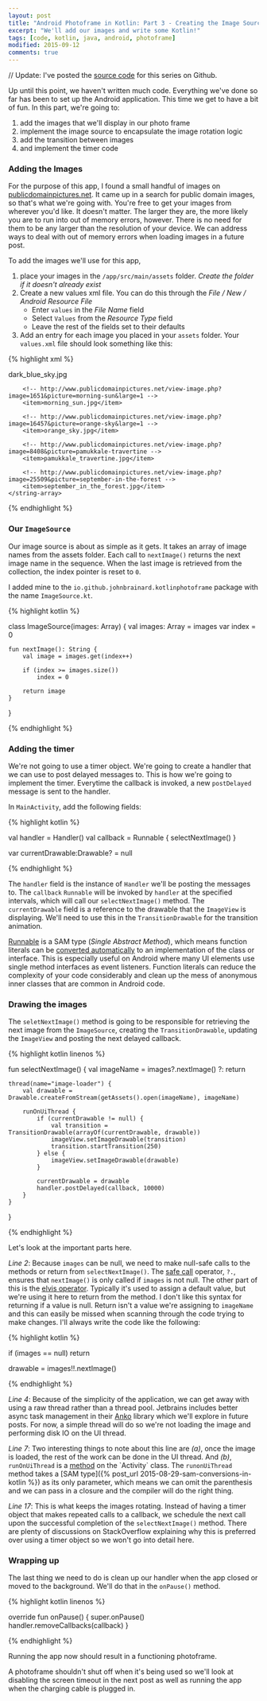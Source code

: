 ```yaml
---
layout: post
title: "Android Photoframe in Kotlin: Part 3 - Creating the Image Source and Displaying Photos"
excerpt: "We'll add our images and write some Kotlin!"
tags: [code, kotlin, java, android, photoframe]
modified: 2015-09-12
comments: true
---
```


// Update: I've posted the [source code](https://github.com/JohnBrainard/KotlinPhotoFrame/) for this series on Github.

Up until this point, we haven't written much code. Everything we've done so far has been to set up the Android application. This time we get to have a bit of fun. In this part, we're going to:

1. add the images that we'll display in our photo frame
1. implement the image source to encapsulate the image rotation logic
1. add the transition between images
1. and implement the timer code

### Adding the Images

For the purpose of this app, I found a small handful of images on [publicdomainpictures.net](http://www.publicdomainpictures.net). It came up in a search for public domain images, so that's what we're going with. You're free to get your images from wherever you'd like. It doesn't matter. The larger they are, the more likely you are to run into out of memory errors, however. There is no need for them to be any larger than the resolution of your device. We can address ways to deal with out of memory errors when loading images in a future post.

To add the images we'll use for this app,

1. place your images in the `/app/src/main/assets` folder. *Create the folder if it doesn't already exist*
1. Create a new values xml file. You can do this through the *File / New / Android Resource File*
	* Enter `values` in the *File Name* field
	* Select `Values` from the *Resource Type* field
	* Leave the rest of the fields set to their defaults
1. Add an entry for each image you placed in your `assets` folder. Your `values.xml` file should look something like this:

{% highlight xml %}
<?xml version="1.0" encoding="utf-8"?>
<resources>
	<string-array name="images">
		<!-- http://www.publicdomainpictures.net/view-image.php?image=16456&picture=dark-blue-sky -->
		<item>dark_blue_sky.jpg</item>

		<!-- http://www.publicdomainpictures.net/view-image.php?image=1651&picture=morning-sun&large=1 -->
		<item>morning_sun.jpg</item>

		<!-- http://www.publicdomainpictures.net/view-image.php?image=16457&picture=orange-sky&large=1 -->
		<item>orange_sky.jpg</item>

		<!-- http://www.publicdomainpictures.net/view-image.php?image=8408&picture=pamukkale-travertine -->
		<item>pamukkale_travertine.jpg</item>

		<!-- http://www.publicdomainpictures.net/view-image.php?image=25509&picture=september-in-the-forest -->
		<item>september_in_the_forest.jpg</item>
	</string-array>
</resources>
{% endhighlight %}


### Our `ImageSource`

Our image source is about as simple as it gets. It takes an array of image names from the assets folder. Each call to `nextImage()` returns the next image name in the sequence. When the last image is retrieved from the collection, the index pointer is reset to `0`.

I added mine to the `io.github.johnbrainard.kotlinphotoframe` package with the name `ImageSource.kt`.

{% highlight kotlin %}

class ImageSource(images: Array<String>) {
	val images: Array<String> = images
	var index = 0

	fun nextImage(): String {
		val image = images.get(index++)

		if (index >= images.size())
			index = 0

		return image
	}
}

{% endhighlight %}

### Adding the timer

We're not going to use a timer object. We're going to create a handler that we can use to post delayed messages to. This is how we're going to implement the timer. Everytime the callback is invoked, a new `postDelayed` message is sent to the handler.

In `MainActivity`, add the following fields:

{% highlight kotlin %}

val handler = Handler()
val callback = Runnable { selectNextImage() }

var currentDrawable:Drawable? = null

{% endhighlight %}

The `handler` field is the instance of `Handler` we'll be posting the messages to. The `callback` `Runnable` will be invoked by `handler` at the specified intervals, which will call our `selectNextImage()` method. The `currentDrawable` field is a reference to the drawable that the `ImageView` is displaying. We'll need to use this in the `TransitionDrawable` for the transition animation.

[Runnable](https://docs.oracle.com/javase/8/docs/api/java/lang/Runnable.html) is a SAM type (*Single Abstract Method*), which means function literals can be [converted automatically](http://kotlinlang.org/docs/reference/java-interop.html#sam-conversions) to an implementation of the class or interface. This is especially useful on Android where many UI elements use single method interfaces as event listeners. Function literals can reduce the complexity of your code considerably and clean up the mess of anonymous inner classes that are common in Android code.

### Drawing the images

The `seletNextImage()` method is going to be responsible for retrieving the next image from the `ImageSource`, creating the `TransitionDrawable`, updating the `ImageView` and posting the next delayed callback.

{% highlight kotlin linenos %}

fun selectNextImage() {
	val imageName = images?.nextImage() ?: return

	thread(name="image-loader") {
		val drawable = Drawable.createFromStream(getAssets().open(imageName), imageName)

		runOnUiThread {
			if (currentDrawable != null) {
				val transition = TransitionDrawable(arrayOf(currentDrawable, drawable))
				imageView.setImageDrawable(transition)
				transition.startTransition(250)
			} else {
				imageView.setImageDrawable(drawable)
			}

			currentDrawable = drawable
			handler.postDelayed(callback, 10000)
		}
	}
}

{% endhighlight %}

Let's look at the important parts here.

*Line 2*: Because `images` can be null, we need to make null-safe calls to the methods or return from `selectNextImage()`. The [safe call](http://kotlinlang.org/docs/reference/null-safety.html#safe-calls) operator, `?.`, ensures that `nextImage()` is only called if `images` is not null. The other part of this is the [elvis operator](http://kotlinlang.org/docs/reference/null-safety.html#elvis-operator). Typically it's used to assign a default value, but we're using it here to return from the method. I don't like this syntax for returning if a value is null. Return isn't a value we're assigning to `imageName` and this can easily be missed when scanning through the code trying to make changes. I'll always write the code like the following:

{% highlight kotlin %}

if (images == null)
	return

drawable = images!!.nextImage()

{% endhighlight %}

*Line 4*: Because of the simplicity of the application, we can get away with using a raw thread rather than a thread pool. Jetbrains includes better async task management in their [Anko](https://github.com/JetBrains/anko) library which we'll explore in future posts. For now, a simple thread will do so we're not loading the image and performing disk IO on the UI thread.

*Line 7*: Two interesting things to note about this line are *(a)*, once the image is loaded, the rest of the work can be done in the UI thread. And *(b)*, `runOnUiThread` is a [method](http://developer.android.com/reference/android/app/Activity.html#runOnUiThread(java.lang.Runnable)) on the `Activity` class. The `runonUiThread` method takes a [SAM type]({% post_url 2015-08-29-sam-conversions-in-kotlin %}) as its only parameter, which means we can omit the parenthesis and we can pass in a closure and the compiler will do the right thing.

*Line 17*: This is what keeps the images rotating. Instead of having a timer object that makes repeated calls to a callback, we schedule the next call upon the successful completion of the `selectNextImage()` method. There are plenty of discussions on StackOverflow explaining why this is preferred over using a timer object so we won't go into detail here.

### Wrapping up
The last thing we need to do is clean up our handler when the app closed or moved to the background. We'll do that in the `onPause()` method.

{% highlight kotlin linenos %}

override fun onPause() {
	super.onPause()
	handler.removeCallbacks(callback)
}

{% endhighlight %}

Running the app now should result in a functioning photoframe.

A photoframe shouldn't shut off when it's being used so we'll look at disabling the screen timeout in the next post as well as running the app when the charging cable is plugged in.
